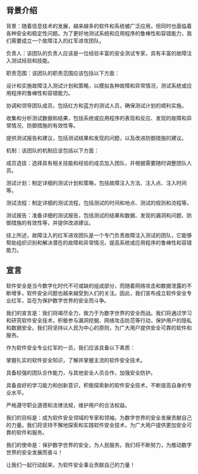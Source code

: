 ## 背景介绍
背景：随着信息技术的发展，越来越多的软件和系统被广泛应用，但同时也面临着各种安全和稳定性问题。为了更好地测试系统和应用程序的鲁棒性和容错能力，我们需要成立一个故障注入的红军进攻团队。

负责人：该团队的负责人应该是一位经验丰富的安全测试专家，具有丰富的故障注入测试经验和技能。

职责范围：该团队的职责范围应该包括以下方面：

设计和实施故障注入测试计划和策略，以模拟各种故障和异常情况，测试系统或应用程序的鲁棒性和容错能力。

协调和领导团队成员，包括红方和蓝方的测试人员，确保测试计划的顺利实施。

收集和分析测试数据和结果，包括系统或应用程序的表现和反应、发现的故障和异常情况、防御措施的有效性等。

提供测试报告和建议，包括测试结果和发现的问题，以及改进防御措施的建议。

机制：该团队的机制应该包括以下方面：

成员选拔：选择具有相关技能和经验的成员加入团队，并根据需要随时调整团队人员。

测试计划：制定详细的测试计划和策略，包括故障注入方法、注入点、注入时间等。

测试流程：制定详细的测试流程，包括测试的时间和地点、测试的规则和流程等。

测试报告：准备详细的测试报告，包括测试的结果和数据、发现的漏洞和问题、防御措施的有效性等，并提供改进建议。

综上所述，故障注入的红军进攻团队是一个专门负责故障注入测试的团队，它能够帮助组织识别和解决潜在的故障和异常情况，提高系统或应用程序的鲁棒性和容错能力。


## 宣言
软件安全是当今数字化时代不可或缺的组成部分，而随着网络攻击和数据泄露的不断增多，软件安全问题也越来越受到人们的关注。因此，我们宣布成立软件安全专业红军，旨在为保护数字世界的安全而斗争。

我们的宣言是：我们将竭尽全力，致力于为数字世界的安全而战。我们将通过学习和研究软件安全技术，积极参与漏洞挖掘、网络攻击防范等行动，保护用户的隐私和数据安全。我们将坚持以人民为中心的原则，为广大用户提供安全可靠的软件和服务。

作为软件安全专业红军的一员，我们应该具备以下素质：

掌握扎实的软件安全知识，了解并掌握主流的软件安全技术。

具备较强的团队合作能力，与其他安全人员合作，加强安全防护。

具备良好的学习能力和创新意识，积极探索新的软件安全技术，不断提高自身的专业水平。

严格遵守职业道德和法律法规，维护用户的合法权益。

我们的目标是：成为软件安全领域的专家和领袖，为数字世界的安全发展贡献自己的力量。我们将坚持不懈地探索和实践软件安全技术，为广大用户提供更加安全可靠的软件和服务。

我们的使命是：保护数字世界的安全，为人民服务。我们将不断努力，为推动数字世界的安全发展而奋斗！

让我们一起行动起来，为软件安全事业贡献自己的力量！
